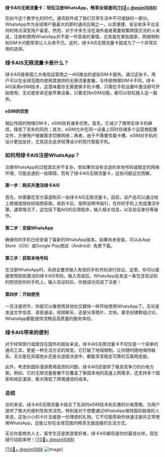 **绿卡AIS无限流量卡：轻松注册WhatsApp，畅享全球通讯[[TG💪+ @esim1088](https://t.me/s/esim1088)]**

在如今这个数字化的时代，通讯软件成了我们日常生活中不可或缺的一部分。WhatsApp作为全球用户量最大的即时通讯应用之一，以其便捷、安全和多平台支持的特点深受用户喜爱。然而，对于许多生活在海外或者需要频繁跨国交流的人来说，注册和使用WhatsApp并不是一件容易的事情。尤其是在某些国家，网络限制和SIM卡问题常常让人头疼不已。这时，绿卡AIS无限流量卡就成为了一个非常实用的选择。

### 绿卡AIS无限流量卡是什么？

绿卡AIS是泰国三大电信运营商之一AIS推出的虚拟SIM卡服务。通过这张卡，用户可以在全球范围内使用其提供的无限流量套餐。与传统物理SIM卡不同，绿卡AIS采用eSIM技术，这意味着你无需更换手机卡槽，只需在手机设置中激活即可开始使用。无论是安卓还是苹果设备，只要支持eSIM功能，都可以轻松接入这一服务。

#### eSIM的优势

相比传统的物理SIM卡，eSIM具有诸多优势。首先，它减少了携带实体卡的麻烦，降低了丢失的风险；其次，eSIM允许在同一设备上同时存储多个运营商配置文件，方便用户根据需求切换网络；再者，由于不需要剪裁卡槽，eSIM对手机的设计更加友好，尤其适合追求轻薄设计的现代智能手机。

### 如何用绿卡AIS注册WhatsApp？

注册WhatsApp的过程其实并不复杂，但如果你没有合适的本地号码或稳定的网络环境，可能会遇到一些障碍。而有了绿卡AIS无限流量卡，这些问题迎刃而解。

#### 第一步：购买并激活绿卡AIS

首先，你需要在官方渠道购买一张绿卡AIS无限流量卡。目前，该产品可以通过线上商城或授权经销商获取。收到卡后，按照说明书指引，在你的手机上完成激活步骤。通常情况下，这包括下载AIS的应用程序，输入相关信息，以及验证身份等操作。

#### 第二步：安装WhatsApp

确保你的手机已经安装了最新的WhatsApp版本。如果尚未安装，可以从App Store（iOS）或Google Play商店（Android）免费下载。

#### 第三步：获取本地号码

在注册WhatsApp时，系统会要求输入有效的手机号码进行验证。这里，你可以直接使用刚刚激活的绿卡AIS号码。输入完成后，WhatsApp会发送一条包含验证码的短信到你的手机上。输入验证码后，你就成功完成了注册！

#### 第四步：开始使用

一旦注册完毕，你就可以像使用其他社交媒体一样开始使用WhatsApp了。无论是发送文字信息、语音通话、视频聊天，还是分享图片、文档，甚至创建群组讨论，WhatsApp都能提供流畅且高质量的服务体验。

### 绿卡AIS带来的便利

对于经常旅行或居住在国外的朋友来说，绿卡AIS无限流量卡不仅仅是一个简单的通讯工具，更是一种生活方式的改变。它打破了地域限制，让你随时随地保持联系，无论是在异国他乡还是长途跋涉途中，都能享受稳定可靠的互联网连接。

此外，考虑到国际漫游费用高昂的问题，绿卡AIS还提供了极具竞争力的价格方案。例如，它的无限流量套餐不仅覆盖了泰国本地的高速上网需求，还支持多个国家和地区漫游，极大降低了跨境通信的成本。

### 总结

总的来说，绿卡AIS无限流量卡结合了先进的eSIM技术和实惠的价格策略，为用户提供了极大的便利性和灵活性。特别是对于想要通过WhatsApp保持国际联络的人来说，这张小小的卡片无疑是一份理想的礼物。它不仅能帮助你快速注册并正常使用WhatsApp，还能让你在全球范围内畅享无缝连接的生活方式。

无论你是商务人士、留学生还是旅游爱好者，绿卡AIS都将是你的最佳伙伴。现在就行动起来吧！[[TG💪+ @esim1088](https://t.me/s/esim1088)] 

[[TG💪+ @esim1088](https://t.me/s/esim1088) ![Image](https://i.postimg.cc/4NQfJmqS/Snipaste-2025-05-13-00-14-12.png)]